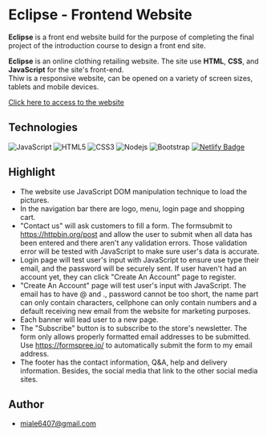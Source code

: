 # Eclipse - Frontend Website

**Eclipse** is a front end website build for the purpose of completing the final project of the introduction course to design a front end site.

**Eclipse** is an online clothing retailing website. The site use **HTML**, **CSS**, and **JavaScript**
for the site's front-end. <br />
Thiw is a responsive website, can be opened on a variety of screen sizes, tablets and mobile devices. 
<br />

[Click here to access to the website](https://eclipseshop.netlify.app/mainpage.html)

## Technologies

![JavaScript](https://img.shields.io/badge/JavaScript-F7DF1E?style=for-the-badge&logo=javascript&logoColor=black)
![HTML5](https://img.shields.io/badge/HTML5-E34F26?style=for-the-badge&logo=html5&logoColor=white)
![CSS3](https://img.shields.io/badge/CSS3-1572B6?style=for-the-badge&logo=css3&logoColor=white)
![Nodejs](https://img.shields.io/badge/Node.js-43853D?style=for-the-badge&logo=node.js&logoColor=white)
![Bootstrap](https://img.shields.io/badge/Bootstrap-563D7C?style=for-the-badge&logo=bootstrap&logoColor=white)
[![Netlify Badge](https://img.shields.io/badge/Netlify-00C7B7?style=for-the-badge&logo=Netlify&logoColor=white&link=https://eclipseshop.netlify.app/mainpage.html)](https://eclipseshop.netlify.app/mainpage.html)

## Highlight
- The website use JavaScript DOM manipulation technique to load the pictures.
- In the navigation bar there are logo, menu, login page and shopping cart.
- "Contact us" will ask customers to fill a form. The formsubmit to https://httpbin.org/post and allow the
user to submit when all data has been entered and there aren't any validation errors. Those validation error will be tested with JavaScript to make sure user's data is accurate.
- Login page will test user's input with JavaScript to ensure use type their email, and the password will be securely sent. If user haven't had an account yet, they can click "Create An Account" page to register. 
- "Create An Account" page will test user's input with JavaScript. The email has to have @ and ., password cannot be too short, the name part can only contain characters, cellphone can only contain numbers and a default receiving new email from the website for marketing purposes.  
- Each banner will lead user to a new page.
- The "Subscribe" button is to subscribe to the store's newsletter. The form only allows properly
formatted email addresses to be submitted. Use https://formspree.io/ to automatically submit the form to my email address.
- The footer has the contact information, Q&A, help and delivery information. Besides, the social media that link to the other social media sites.

## Author
- miale6407@gmail.com
